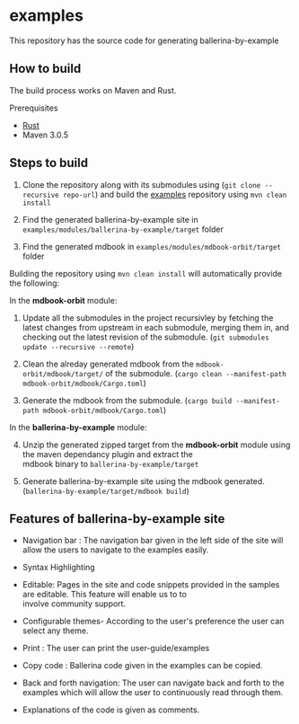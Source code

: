 # examples
This repository has the source code for generating ballerina-by-example

## How to build
The build process works on Maven and Rust.

Prerequisites
*   [Rust](https://www.rust-lang.org/en-US/install.html)
*   Maven 3.0.5

## Steps to build

1) Clone the repository along with its submodules using 
(`git clone --recursive repo-url`) and build the [examples](https://github.com/NatashaWso2/examples) repository using 
`mvn clean install`
2) Find the generated ballerina-by-example site in `examples/modules/ballerina-by-example/target` folder

3) Find the generated mdbook in `examples/modules/mdbook-orbit/target` folder

Building the repository using `mvn clean install` will automatically provide the following: 

In the **mdbook-orbit** module: 

1. Update all the submodules in the project recursivley by fetching the latest changes from upstream in each submodule, merging them in, and checking out the latest revision of the submodule.
  (`git submodules update --recursive --remote`)

2. Clean the alreday generated mdbook from the `mdbook-orbit/mdbook/target/` of the submodule. 
  (`cargo clean --manifest-path mdbook-orbit/mdbook/Cargo.toml`)

3. Generate the mdbook from the submodule. (`cargo build --manifest-path mdbook-orbit/mdbook/Cargo.toml`)

In the **ballerina-by-example** module: 

4. Unzip the generated zipped target from the **mdbook-orbit** module using the maven dependancy plugin and extract the     
   mdbook  binary to `ballerina-by-example/target`

4. Generate ballerina-by-example site using the mdbook generated. 
  (`ballerina-by-example/target/mdbook build`)
  
  ## Features of ballerina-by-example site 
  
 * Navigation bar : The navigation bar given in the left side of the site will allow the users to navigate to the examples 
                     easily. 
 * Syntax Highlighting

 * Editable: Pages in the site and code snippets provided in the samples are editable. This feature will enable us to to    
             involve community support. 
 * Configurable themes- According to the user's preference the user can select any theme.

 * Print : The user can print the user-guide/examples 
 
 * Copy code : Ballerina code given in the examples can be copied.
 
 * Back and forth navigation: The user can navigate back and forth to the examples which will allow the user to continuously                               read through them.
 * Explanations of the code is given as comments.


